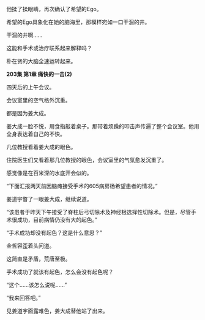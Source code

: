 他揉了揉眼睛，再次确认了希望的Ego。

希望的Ego具象化在她的脑海里，那模样宛如一口干涸的井。

干涸的井啊……

这能和手术或治疗联系起来解释吗？

朴在贤的大脑全速运转起来。

**203集 第1章 痛快的一击(2)**

四天后的上午会议。

会议室里的空气格外沉重。

都是因为姜大成。

姜大成一脸不悦，用食指敲着桌子。那带着烦躁的叩击声传遍了整个会议室。他用全身表达着自己的不快。

几位教授看着姜大成的眼色。

住院医生们又看着那几位教授的眼色，会议室里的气氛愈发沉重了。

感觉像是在百米深的水底开会似的。

“下面汇报两天前因脑瘫接受手术的605病房杨希望患者的情况。”

姜道宇瞥了一眼姜大成，继续说道。

“该患者于昨天下午接受了脊柱后弓切除术及神经根选择性切除术。但是，尽管手术很成功，目前病情仍没有大的起色。”

“手术成功却没有起色？这是什么意思？”

金哲容歪着头问道。

这简直是矛盾，荒唐至极。

手术成功了就该有起色，怎么会没有起色呢？

“这个……该怎么说呢……”

“我来回答吧。”

见姜道宇面露难色，姜大成替他站了出来。